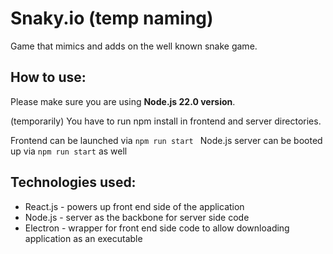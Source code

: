 # Snaky.io (temp naming)

Game that mimics and adds on the well known snake game.

## How to use:
Please make sure you are using **Node.js 22.0 version**.

(temporarily) You have to run npm install in frontend and server directories.

Frontend can be launched via ```npm run start ```
Node.js server can be booted up via ```npm run start``` as well



## Technologies used:

- React.js - powers up front end side of the application
- Node.js - server as the backbone for server side code
- Electron - wrapper for front end side code to allow downloading application as an executable
